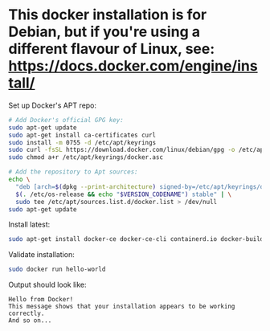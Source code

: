 # This docker installation is for Debian, but if you're using a different flavour of Linux, see: https://docs.docker.com/engine/install/

Set up Docker's APT repo: 
``` bash
# Add Docker's official GPG key:
sudo apt-get update
sudo apt-get install ca-certificates curl
sudo install -m 0755 -d /etc/apt/keyrings
sudo curl -fsSL https://download.docker.com/linux/debian/gpg -o /etc/apt/keyrings/docker.asc
sudo chmod a+r /etc/apt/keyrings/docker.asc

# Add the repository to Apt sources:
echo \
  "deb [arch=$(dpkg --print-architecture) signed-by=/etc/apt/keyrings/docker.asc] https://download.docker.com/linux/debian \
  $(. /etc/os-release && echo "$VERSION_CODENAME") stable" | \
  sudo tee /etc/apt/sources.list.d/docker.list > /dev/null
sudo apt-get update
```

Install latest:
``` bash
sudo apt-get install docker-ce docker-ce-cli containerd.io docker-buildx-plugin docker-compose-plugin
```

Validate installation:
``` bash
sudo docker run hello-world
```
Output should look like:
```
Hello from Docker!
This message shows that your installation appears to be working correctly.
And so on...
```

